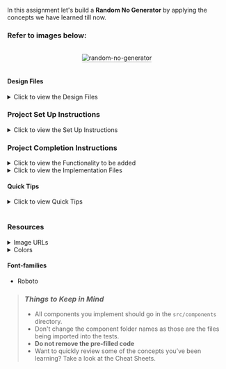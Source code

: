 In this assignment let's build a **Random No Generator** by applying the concepts we have learned till now.

### Refer to images below:

<br/>
<div style="text-align: center;">
    <img src="https://res.cloudinary.com/lalitha/image/upload/v1620706198/random-no-generator-output_vaunkj.gif" alt="random-no-generator" style="max-width:70%;box-shadow:0 2.8px 2.2px rgba(0, 0, 0, 0.12)">
</div>
<br/>

#### Design Files

<details>
<summary>Click to view the Design Files</summary>

- [Extra Small (Size < 576px) and Small (Size >= 576px) - Home](https://res.cloudinary.com/lalitha/image/upload/v1620706274/random-no-generator-sm-output_eglz4o.png)
- [Medium (Size >= 768px), Large (Size >= 992px) and Extra Large (Size >= 1200px) - Home](https://res.cloudinary.com/lalitha/image/upload/v1620706273/random-no-genenrator-lg-output_etfdjh.png)

</details>

### Project Set Up Instructions

<details>
<summary>Click to view the Set Up Instructions</summary>

- Download dependencies by running `npm install`
- Start up the app using `npm start`
</details>

### Project Completion Instructions

<details>
<summary>Click to view the Functionality to be added</summary>

#### Add Functionality

The app must have the following functionalities

- Initially the random number should be **0**
- When **Generate** button is clicked, a random number should be generated in the range of 1 to 100 and displayed.

</details>

<details>
<summary>Click to view the Implementation Files</summary>

- Your task is to complete the implementation of
  - `src/components/RandomNoGenerator/index.js`
  - `src/components/RandomNoGenerator/index.css`
  </details>

#### Quick Tips

<details>
<summary>Click to view Quick Tips</summary>

- You can use the below box-shadow CSS property to apply box-shadow effect to
  the containers,

  ```
    box-shadow: 0px 8px 40px rgba(7, 7, 7, 0.08);

  ```

- You can use the below cursor CSS property for buttons to set the type of mouse
  cursor, to show when the mouse pointer is over an element,

  ```
    cursor: pointer;
  ```

  <br/>
   <img src="https://assets.ccbp.in/frontend/content/react-js/cursor-pointer-img.png" alt="cursor pointer" style="width:100px" />

- You can use the below outline CSS property for buttons and input elements to
  remove the highlighting when the elements are clicked,

  ```
    outline: none;
  ```

  </details>
  <br/>

### Resources

<details>
<summary>Image URLs</summary>

#### Images

- [https://res.cloudinary.com/lalitha/image/upload/v1620657678/random-no-generator-bg_qokzsf.png](https://res.cloudinary.com/lalitha/image/upload/v1620657678/random-no-generator-bg_qokzsf.png)

</details>

<details>
<summary>Colors</summary>

#### Colors

<div style="background-color: #ffffff; width: 150px; padding: 10px; color: black">Hex: #ffffff</div>
<div style="background-color: #e4ebf3; width: 150px; padding: 10px; color: black">Hex: #e4ebf3</div>
<div style="background-color: #7e858e29; width: 150px; padding: 10px; color: black">Hex: #7e858e29</div>
<div style="background-color: #0b69ff; width: 150px; padding: 10px; color: white">Hex: #0b69ff</div>
<div style="background-color: #333333; width: 150px; padding: 10px; color: white">Hex: #333333</div>

<br/>

</details>

#### Font-families

- Roboto

> ### _Things to Keep in Mind_
>
> - All components you implement should go in the `src/components` directory.
> - Don't change the component folder names as those are the files being
>   imported into the tests.
> - **Do not remove the pre-filled code**
> - Want to quickly review some of the concepts you’ve been learning? Take a
>   look at the Cheat Sheets.

